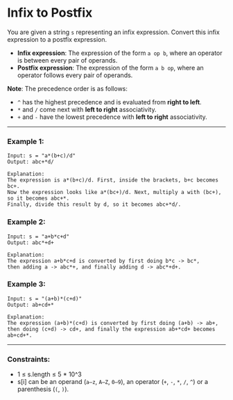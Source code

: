# Infix to Postfix

You are given a string `s` representing an infix expression. Convert this infix expression to a postfix expression.

- **Infix expression**: The expression of the form `a op b`, where an operator is between every pair of operands.
- **Postfix expression**: The expression of the form `a b op`, where an operator follows every pair of operands.

**Note**: The precedence order is as follows:

- `^` has the highest precedence and is evaluated from **right to left**.
- `*` and `/` come next with **left to right** associativity.
- `+` and `-` have the lowest precedence with **left to right** associativity.

---

### Example 1:

```
Input: s = "a*(b+c)/d"
Output: abc+*d/

Explanation:
The expression is a*(b+c)/d. First, inside the brackets, b+c becomes bc+.
Now the expression looks like a*(bc+)/d. Next, multiply a with (bc+), so it becomes abc+*.
Finally, divide this result by d, so it becomes abc+*d/.
```

### Example 2:

```
Input: s = "a+b*c+d"
Output: abc*+d+

Explanation:
The expression a+b*c+d is converted by first doing b*c -> bc*,
then adding a -> abc*+, and finally adding d -> abc*+d+.
```

### Example 3:

```
Input: s = "(a+b)*(c+d)"
Output: ab+cd+*

Explanation:
The expression (a+b)*(c+d) is converted by first doing (a+b) -> ab+,
then doing (c+d) -> cd+, and finally the expression ab+*cd+ becomes ab+cd+*.
```

---

### Constraints:

- 1 ≤ s.length ≤ 5 \* 10^3
- s[i] can be an operand (`a–z`, `A–Z`, `0–9`), an operator (`+`, `-`, `*`, `/`, `^`) or a parenthesis (`(`, `)`).
